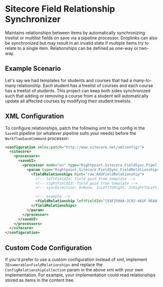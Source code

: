 # Sitecore Field Relationship Synchronizer
Maintains relationships between items by automatically synchronizing treelist or multilist fields on save via a pipeline processor. Droplinks can also be synchronized but may result in an invalid state if multiple items try to relate to a single item. Relationships can be defined as one-way or two-way.

Example Scenario
--------------
Let's say we had templates for students and courses that had a many-to-many relationship. Each student has a treelist of courses and each course has a treelist of students. This project can keep both sides synchronized such that adding or removing a course from a student will automatically update all affected courses by modifying their student treelists.

XML Configuration
--------------
To configure relationships, patch the following xml to the config in the `SaveUI` pipeline (or whatever pipeline suits your needs) before the `WorkflowSaveCommand` processor:

```XML
<configuration xmlns:patch="http://www.sitecore.net/xmlconfig/">
  <sitecore>
    <processors>
      <saveUI>
        <processor mode="on" type="Rightpoint.Sitecore.FieldSync.Pipelines.SaveUI.FieldSync, Rightpoint.Sitecore.FieldSync">
          <param type="Rightpoint.Sitecore.FieldSync.FieldRelationships.ConfigRelationshipCollection, Rightpoint.Sitecore.FieldSync">
            <fieldRelationships hint="raw:AddFieldRelationship">
              <!-- leftFieldId: field guid from template -->
              <!-- rightFieldId: field guid from template -->
              <!-- syncDirection: 0=None, 1=LeftToRight, 2=RightToLeft, 3=Both -->

              <!-- example -->
              <fieldRelationship leftFieldId="{93F250AA-2C83-4A1F-9EA0-A06352E987C2}" rightFieldId="{E9FE63B2-07C4-47C1-885E-7554DE9B5D67}" syncDirection="3"/>
            </fieldRelationships>
          </param>
        </processor>
      </saveUI>
    </processors>
  </sitecore>
</configuration>
```

Custom Code Configuration
--------------
If you'd prefer to use a custom configuration instead of xml, implement `IEnumerable<FieldRelationship>` and replace the `ConfigRelationshipCollection` param in the above xml with your own implementation. For example, your implementation could read relationships stored as items in the content tree.